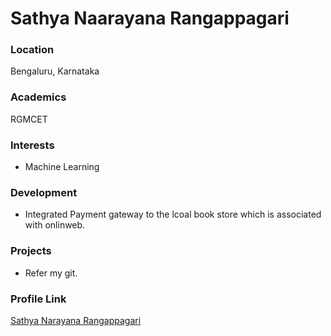 # Sathya Naarayana Rangappagari 

### Location

Bengaluru, Karnataka

### Academics

RGMCET

### Interests

- Machine Learning

### Development

- Integrated Payment gateway to the lcoal book store which is associated with onlinweb.

### Projects

- Refer my git.

### Profile Link

[Sathya Narayana Rangappagari](https://github.com/sathyaar5)
